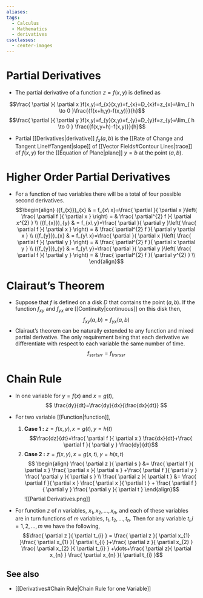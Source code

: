 ```yaml
---
aliases: 
tags:
  - Calculus
  - Mathematics
  - derivatives
cssclasses:
  - center-images
---
```

# Partial Derivatives
- The partial derivative of a function $z=f(x,y)$ is defined as 

$$\frac{ \partial }{ \partial x }f(x,y)=f_{x}(x,y)=f_{x}=D_{x}f=z_{x}=\lim_{ h \to 0 }\frac{{f(x+h,y)-f(x,y)}}{h}$$
$$\frac{ \partial  }{ \partial y }f(x,y)=f_{y}(x,y)=f_{y}=D_{y}f=z_{y}=\lim_{ h \to 0 } \frac{{f(x,y+h)-f(x,y)}}{h}$$

- Partial [[Derivatives|derivative]] $f_{x}(a,b)$ is the [[Rate of Change and Tangent Line#Tangent|slope]] of [[Vector Fields#Contour Lines|trace]] of $f(x,y)$ for the [[Equation of Plane|plane]] $y=b$ at the point $(a,b)$.
# Higher Order Partial Derivatives
- For a function of two variables there will be a total of four possible second derivatives.$$\begin{align}
({f_{x}})_{x} & = f_{x\ x}=\frac{ \partial }{ \partial x }\left( \frac{ \partial f }{ \partial x } \right) = & \frac{ \partial^{2} f }{ \partial x^{2} } \\
({f_{x}})_{y} & = f_{x\ y}=\frac{ \partial }{ \partial y }\left( \frac{ \partial f }{ \partial x } \right) = & \frac{ \partial^{2} f }{ \partial y \partial x } \\
({f_{y}})_{x} & = f_{y\ x}=\frac{ \partial }{ \partial x }\left( \frac{ \partial f }{ \partial y } \right) = & \frac{ \partial^{2} f }{ \partial x \partial y } \\
({f_{y}})_{y} & = f_{y\ y}=\frac{ \partial }{ \partial y }\left( \frac{ \partial f }{ \partial y } \right) = & \frac{ \partial^{2} f }{ \partial y^{2} } \\
\end{align}$$
# Clairaut’s Theorem
- Suppose that $f$ is defined on a disk $D$ that contains the point $(a,b)$. If the function $f_{xy}$ and $f_{yx}$ are [[Continuity|continuous]] on this disk then,$$f_{xy}(a,b)=f_{yx}(a,b)$$
- Clairaut’s theorem can be naturally extended to any function and mixed partial derivative. The only requirement being that each derivative we differentiate with respect to each variable the same number of time.$$f_{ssrtsrr}=f_{trsrssr}$$
# Chain Rule
- In one variable for $y=f(x)$ and $x=g(t)$,$$
\frac{dy}{dt}=\frac{dy}{dx}{\frac{dx}{dt}} 
$$

- For two variable [[Function|function]],
	1. **Case 1 :** $z=f(x,y),x=g(t),y=h(t)$$$\frac{dz}{dt}=\frac{ \partial f }{ \partial x } \frac{dx}{dt}+\frac{ \partial f }{ \partial y } \frac{dy}{dt}$$
	2. **Case 2 :** $z=f(x,y),x=g(s,t),y=h(s,t)$$$
\begin{align}
\frac{ \partial z }{ \partial s } &= \frac{ \partial f }{ \partial x } \frac{ \partial x }{ \partial s } +\frac{ \partial f }{ \partial y } \frac{ \partial y }{ \partial s } \\			\frac{ \partial z }{ \partial t } &= \frac{ \partial f }{ \partial x } \frac{ \partial x }{ \partial t } + \frac{ \partial f }{ \partial y } \frac{ \partial y }{ \partial t } 
\end{align}$$ ![[Partial Derivatives.png]]
- For function $z$ of $n$ variables, $x_{1},x_{2},\dots,x_{n}$, and each of these variables are in turn functions of $m$ variables, $t_{1},t_{2},\dots,t_{n}$. Then for any variable $t_{i}$,$i=1,2,\dots,m$ we have the following,$$\frac{ \partial z }{ \partial t_{i} } = \frac{ \partial z }{ \partial x_{1} }\frac{ \partial x_{1} }{ \partial t_{i} }+\frac{ \partial z }{ \partial x_{2} } \frac{ \partial x_{2} }{ \partial t_{i} } +\dots+\frac{ \partial z}{ \partial x_{n} } \frac{ \partial x_{n} }{ \partial t_{i} }$$

## See also

- [[Derivatives#Chain Rule|Chain Rule for one Variable]]
